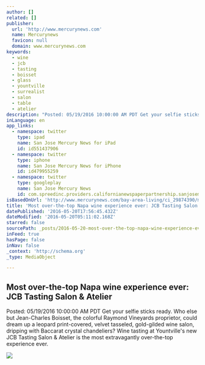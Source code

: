 ```yaml
---
author: []
related: []
publisher:
  url: 'http://www.mercurynews.com'
  name: Mercurynews
  favicon: null
  domain: www.mercurynews.com
keywords:
  - wine
  - jcb
  - tasting
  - boisset
  - glass
  - yountville
  - surrealist
  - salon
  - table
  - atelier
description: "Posted: 05/19/2016 10:00:00 AM PDT Get your selfie sticks ready. Who else but Jean-Charles Boisset, the colorful Raymond Vineyards proprietor, could dream up a leopard print-covered, velvet tasseled, gold-gilded wine salon, dripping with Baccarat crystal chandeliers? Wine tasting at Yountville's new JCB Tasting Salon & Atelier is the most extravagantly over-the-top experience ever."
inLanguage: en
app_links:
  - namespace: twitter
    type: ipad
    name: San Jose Mercury News for iPad
    id: id551437906
  - namespace: twitter
    type: iphone
    name: San Jose Mercury News for iPhone
    id: id479955259
  - namespace: twitter
    type: googleplay
    name: San Jose Mercury News
    id: com.spreedinc.providers.californianewspaperpartnership.sanjosemercurynews
isBasedOnUrl: 'http://www.mercurynews.com/bay-area-living/ci_29874390/most-over-top-napa-wine-experience-ever-jcb'
title: 'Most over-the-top Napa wine experience ever: JCB Tasting Salon & Atelier'
datePublished: '2016-05-20T17:56:45.432Z'
dateModified: '2016-05-20T05:11:02.168Z'
starred: false
sourcePath: _posts/2016-05-20-most-over-the-top-napa-wine-experience-ever-jcb-tasting-sal.md
inFeed: true
hasPage: false
inNav: false
_context: 'http://schema.org'
_type: MediaObject

---
```

<article style=""><h1>Most over-the-top Napa wine experience ever: JCB Tasting Salon &amp; Atelier</h1><p>Posted: 05/19/2016 10:00:00 AM PDT Get your selfie sticks ready. Who else but Jean-Charles Boisset, the colorful Raymond Vineyards proprietor, could dream up a leopard print-covered, velvet tasseled, gold-gilded wine salon, dripping with Baccarat crystal chandeliers? Wine tasting at Yountville's new JCB Tasting Salon &amp; Atelier is the most extravagantly over-the-top experience ever.</p><img src="http://extras.mnginteractive.com/live/media/site568/2016/0510/20160510__WINERY-0522-01~1.JPG" /></article>